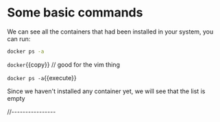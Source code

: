 # Some basic commands

We can see all the containers that had been installed in your system, you can run:
```bash
docker ps -a
```


`docker`{{copy}} // good for the vim thing

`docker ps -a`{{execute}}


Since we haven't installed any container yet, we will see that the list is empty


//----------------
